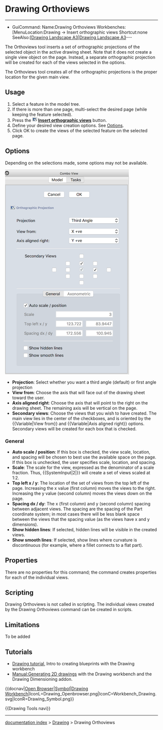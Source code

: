 # Drawing Orthoviews
---
- GuiCommand:   Name:Drawing Orthoviews   Workbenches:[MenuLocation:Drawing → Insert orthographic views   Shortcut:none   SeeAlso:[[Drawing Landscape A3|Drawing Landscape A3](Drawing_Workbench___Drawing]],_Complete.md)---

The Orthoviews tool inserts a set of orthographic projections of the selected object in the active drawing sheet. Note that it does not create a single view object on the page. Instead, a separate orthographic projection will be created for each of the views selected in the options.

The Orthoviews tool creates all of the orthographic projections is the proper location for the given main view.

## Usage

1.  Select a feature in the model tree.
2.  If there is more than one page, multi-select the desired page (while keeping the feature selected).
3.  Press the **<img src="images/Drawing_Orthoviews.png" width=16px> [Insert orthographic views](Drawing_Orthoviews.md)** button.
4.  Define your desired view creation options. See [Options](#Options.md).
5.  Click OK to create the views of the selected feature on the selected page.

## Options

Depending on the selections made, some options may not be available.

![](images/Drawing_Orthoviews_Options.png )

-   **Projection**: Select whether you want a third angle (default) or first angle projection
-   **View from**: Choose the axis that will face out of the drawing sheet toward the user.
-   **Axis aligned right**: Choose the axis that will point to the right on the drawing sheet. The remaining axis will be vertical on the page.
-   **Secondary views**: Choose the views that you wish to have created. The main view lies in the center of the checkboxes, and is oriented by the {{Variable|View from}} and {{Variable|Axis aligned right}} options. Secondary views will be created for each box that is checked.

### General

-   **Auto scale / position**: If this box is checked, the view scale, location, and spacing will be chosen to best use the available space on the page. If this box is unchecked, the user specifies scale, location, and spacing.
-   **Scale**: The scale for the view, expressed as the denominator of a scale fraction. Thus, {{SystemInput|2|}} will create a set of views scaled at 1:2.
-   **Top left x / y**: The location of the set of views from the top left of the page. Increasing the x value (first column) moves the views to the right. Increasing the y value (second column) moves the views down on the page.
-   **Spacing dx / dy**: The x (first column) and y (second column) spacing between adjacent views. The spacing are the spacing of the Part coordinate system; in most cases there will be less blank space between the views that the spacing value (as the views have x and y dimensions).
-   **Show hidden lines**: If selected, hidden lines will be visible in the created views.
-   **Show smooth lines**: If selected, show lines where curvature is discontinuous (for example, where a fillet connects to a flat part).

## Properties

There are no properties for this command; the command creates properties for each of the individual views.

## Scripting

Drawing Orthoviews is not called in scripting. The individual views created by the Drawing Orthoviews command can be created in scripts.

## Limitations

To be added

## Tutorials

-   [Drawing tutorial](Drawing_tutorial.md), Intro to creating blueprints with the Drawing workbench
-   [Manual:Generating 2D drawings](Manual:Generating_2D_drawings.md) with the Drawing workbench and the Drawing Dimensioning addon.


{{docnav|[Open Browser](Drawing_Openbrowser.md)|[Symbol](Drawing_Symbol.md)|[Drawing Workbench](Drawing_Workbench.md)|IconL=Drawing_Openbrowser.png|IconC=Workbench_Drawing.svg|IconR=Drawing_Symbol.png}}

 {{Drawing Tools navi}}

---
[documentation index](../README.md) > [Drawing](Drawing_Workbench.md) > Drawing Orthoviews
